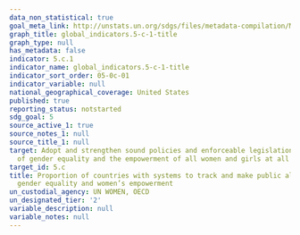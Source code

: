 ```yaml
---
data_non_statistical: true
goal_meta_link: http://unstats.un.org/sdgs/files/metadata-compilation/Metadata-Goal-5.pdf
graph_title: global_indicators.5-c-1-title
graph_type: null
has_metadata: false
indicator: 5.c.1
indicator_name: global_indicators.5-c-1-title
indicator_sort_order: 05-0c-01
indicator_variable: null
national_geographical_coverage: United States
published: true
reporting_status: notstarted
sdg_goal: 5
source_active_1: true
source_notes_1: null
source_title_1: null
target: Adopt and strengthen sound policies and enforceable legislation for the promotion
  of gender equality and the empowerment of all women and girls at all levels.
target_id: 5.c
title: Proportion of countries with systems to track and make public allocations for
  gender equality and women’s empowerment
un_custodial_agency: UN WOMEN, OECD
un_designated_tier: '2'
variable_description: null
variable_notes: null
---
```

